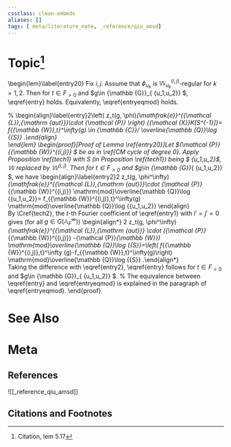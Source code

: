 ```yaml
---
cssclass: clean-embeds
aliases: []
tags: [_meta/literature_note, _reference/qiu_amsd]
---
```

# Topic[^1]
\begin{lem}\label{entry20} Fix $i,j$. 
Assume that  $\phi_{u_k}$ is ${\mathbb {W}}_{u_k}^{(i,j)}$-regular for $k=1,2$.   Then for $t\in F_{>0}$  and     $g\in {\mathbb {G}}_{ \{u_1,u_2\}} $,  \eqref{entry} holds.
Equivalently, \eqref{entryeqmod} holds.

% \begin{align}\label{entry}2\left(  z_t(g, \phi)_{\mathfrak{e}}^{{\mathcal {L}},{\mathrm {aut}}}\cdot {\mathcal {P}} \right) _{{\mathcal {X}}_K[S^{-1}]}= f_{{\mathbb {W}},t}^\infty(g) \in {\mathbb {C}}/ \overline{\mathbb {Q}}\log \{{S}\}  .\end{align}    
\end{lem}
\begin{proof}[Proof of Lemma \ref{entry20}]Let   ${\mathcal {P}}_{{\mathbb {W}}^{(i,j)}} $    be as in \ref{CM cycle of  degree 0}. 
Apply Proposition \ref{tech1}  with $S$ (in Proposition \ref{tech1}) being $ \{u_1,u_2\}$, ${\mathbb {W}}$ replaced by ${{\mathbb {W}}^{(i,j)}}$. Then
  for   $t\in F_{>0}$ and     $g\in  {\mathbb {G}}_{ \{u_1,u_2\}} $,
we have 
 \begin{align}\label{entry2}2  z_t(g, \phi^\infty)_{\mathfrak{e}}^{{\mathcal {L}},{\mathrm {aut}}}\cdot {\mathcal {P}}_{{\mathbb {W}}^{(i,j)}}  \mathrm{mod}\overline{\mathbb {Q}}\log \{{u_1,u_2}\}= f_{{\mathbb {W}}^{(i,j)},t}^\infty(g)   \mathrm{mod}\overline{\mathbb {Q}}\log \{{u_1,u_2}\} \end{align}     
By \Cref{tech2},
the $t$-th Fourier coefficient  of \eqref{entry1} with $i'=j'=0$  gives (for all $g\in G({\mathbb {A}}_{F}^\infty)$)
\begin{align*} 2   z_t(g, \phi^\infty)_{\mathfrak{e}}^{{\mathcal {L}},{\mathrm {aut}}} \cdot ({\mathcal {P}}_{{\mathbb {W}}^{(i,j)}} -{\mathcal {P}}_{\mathbb {W}}) \mathrm{mod}\overline{\mathbb {Q}}\log {{S}}=\left(  f_{{\mathbb {W}}^{(i,j)},t}^\infty (g)-f_{{\mathbb {W}},t}^\infty(g)\right) \mathrm{mod}\overline{\mathbb {Q}}\log {{S}} .\end{align*}  
Taking the difference with \eqref{entry2},  \eqref{entry}  follows for $t\in F_{>0}$  and     $g\in {\mathbb {G}}_{ \{u_1,u_2\}} $.  % The equivalence between   \eqref{entry}  and \eqref{entryeqmod}     is explained in the paragraph of \eqref{entryeqmod}. 
\end{proof}

# See Also

# Meta
## References
![[_reference_qiu_amsd]]


## Citations and Footnotes
[^1]: Citation, lem 5.17
